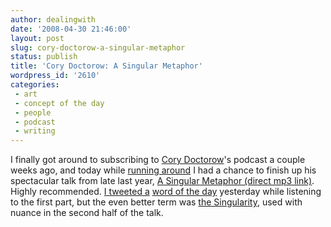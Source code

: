 ```yaml
---
author: dealingwith
date: '2008-04-30 21:46:00'
layout: post
slug: cory-doctorow-a-singular-metaphor
status: publish
title: 'Cory Doctorow: A Singular Metaphor'
wordpress_id: '2610'
categories:
 - art
 - concept of the day
 - people
 - podcast
 - writing
---
```


I finally got around to subscribing to [Cory Doctorow][1]'s podcast a couple
weeks ago, and today while [running around][2] I had a chance to finish up his
spectacular talk from late last year, [A Singular Metaphor (direct mp3
link)][3]. Highly recommended. [I tweeted a][4] [word of the day][5] yesterday
while listening to the first part, but the even better term was [the
Singularity][6], used with nuance in the second half of the talk.

   [1]: http://craphound.com

   [2]: http://twitter.com/sugarfilled/statuses/800445507

   [3]: http://audiothek.philo.at/modules/Streaming/Kongresse/Ghost_In_The_Machine_Doctorow.mp3

   [4]: http://twitter.com/dealingwith/statuses/799944571

   [5]: http://dealingwith.livejournal.com/tag/word+of+the+day

   [6]: http://en.wikipedia.org/wiki/Technological_singularity

